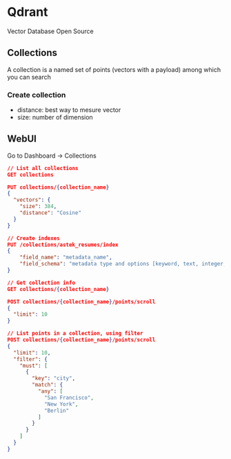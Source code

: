 # Qdrant 

Vector Database Open Source

## Collections
A collection is a named set of points (vectors with a payload) among which you can search

### Create collection
* distance: best way to mesure vector
* size: number of dimension

## WebUI
Go to Dashboard -> Collections

```json
// List all collections
GET collections

PUT collections/{collection_name}
{
  "vectors": {
    "size": 384,
    "distance": "Cosine"
  }
}

// Create indexes
PUT /collections/astek_resumes/index
{
    "field_name": "metadata_name",
    "field_schema": "metadata type and options [keyword, text, integer, bool, geo, ...]"
}

// Get collection info
GET collections/{collection_name}

POST collections/{collection_name}/points/scroll
{
  "limit": 10
}

// List points in a collection, using filter
POST collections/{collection_name}/points/scroll
{
  "limit": 10,
  "filter": {
    "must": [
      {
        "key": "city",
        "match": {
          "any": [
            "San Francisco",
            "New York",
            "Berlin"
          ]
        }
      }
    ]
  }
}
```